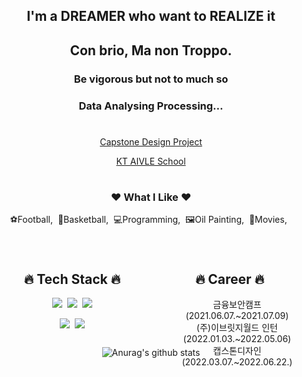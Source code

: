<div align="center">
<h2>I'm a DREAMER who want to REALIZE it</h2>
<h2>Con brio, Ma non Troppo.</h2>
<h3>Be vigorous but not to much so</h3>
<h3>Data Analysing Processing...</h3>

#
<a href="https://drive.google.com/file/d/1UY52w0GscOwnXnJaT7RaGU9j-cwkKIet/view?usp=sharing">Capstone Design Project </a>

<a href="https://polished-tugboat-4b6.notion.site/KT-AIVLE-School-DX-Consultant-5546f9deb6a6497c90052f7e88bd58aa">KT AIVLE School</a>


#
<h3>❤ What I Like ❤</h3>
<p>⚽Football,&nbsp;&nbsp;🏀Basketball,&nbsp;&nbsp;💻Programming,&nbsp;&nbsp;🖼Oil Painting,&nbsp;&nbsp;🎥Movies,&nbsp;&nbsp;</p>

#
<div>
    <div style="width:50%;height:150px;float:left">
        <h2 align="center">🔥 Tech Stack 🔥</h2>
        <p align="center"><img src="https://img.shields.io/badge/Python-white?style=flat&logo=Python&logoColor=#3776AB"/>&nbsp;&nbsp;<img src="https://img.shields.io/badge/Django-brightgreen?style=flat&logo=Django"/>&nbsp;&nbsp;<img src="https://img.shields.io/badge/PostgreSql-blue?logo=postgresql&logoColor=white"/></p>
        <!-- <p align="left" style="padding-left:50px">💻 SQLD</p>
        <p align="left" style="padding-left:50px">📢 OPIC : AL</p> -->
        <p align="center"><img src="https://img.shields.io/badge/SQLD-blueviolet?style=flat"/>&nbsp;&nbsp;<img src="https://img.shields.io/badge/OPIc(AL)-important?style=flat"/></p>
        <!-- <p align="center"><img src="https://img.shields.io/badge/Notion-b4f5bd?style=flat&logo=Notion&logoColor=black"/>&nbsp;&nbsp;<img src="https://img.shields.io/badge/GitHub-gray?style=flat&logo=GitHub&logoColor=black"/>&nbsp;&nbsp;<img src="https://img.shields.io/badge/VScode-grey?style=flat&logo=VisualStudioCode&logoColor=blue"/></p> -->        
    </div>
    <div style="width:50%;height:150px;float:right">
        <h2 align="center">🔥 Career 🔥</h2>
        <ul align="center" style="list-style:none">
            <li>금융보안캠프 (2021.06.07.~2021.07.09)</li>
            <li>(주)이브릿지월드 인턴 (2022.01.03.~2022.05.06)</li>
            <li>캡스톤디자인 (2022.03.07.~2022.06.22.)</li>
        </ul>
    </div>
</div>


<!-- <div>
    <div style="width:50%;float:left">
        <a href="https://solved.ac/elsh97"><img align="left" src="http://mazassumnida.wtf/api/mini/generate_badge?boj=elsh97" /></a>
        <!-- [![solved.ac tier](http://mazassumnida.wtf/api/mini/generate_badge?boj=elsh97)](https://solved.ac/elsh97) 
        <br>
        <img align="left" src="https://github-readme-stats.vercel.app/api/top-langs/?username=elsh97&layout=compact&theme=tokyonight">
    </div>
    <div style="width:49%;float:right;padding-top:30px"> -->

![Anurag's github stats](https://github-readme-stats.vercel.app/api?username=elsh97&layout=compactshow_icons=true&theme=tokyonight)

<!-- </div> -->


